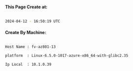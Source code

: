 
   
#### This Page Create at:

```bash

2024-04-12 - 16:50:19 UTC

```

#### Create By Machine:

```bash

Host Name : fv-az801-13

platform  : Linux-6.5.0-1017-azure-x86_64-with-glibc2.35

Ip Local  : 10.1.0.39

```

